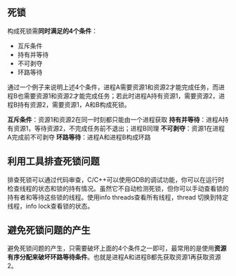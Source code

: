 ## 死锁

构成死锁需**同时满足的4个条件**：

- 互斥条件
- 持有并等待
- 不可剥夺
- 环路等待

通过一个例子来说明上述4个条件，进程A需要资源1和资源2才能完成任务，而进程B也需要资源1和资源2才能完成任务；若此时进程A持有资源1，需要资源2，进程B持有资源2，需要资源1，A和B构成死锁。

**互斥条件**：资源1和资源2在同一时刻都只能由一个进程获取
**持有并等待**：进程A持有资源1，等待资源2，不完成任务前不退出；进程B同理
**不可剥夺**：资源1在进程A完成前不可剥夺
**环路等待**：进程A和进程B构成环路

## 利用工具排查死锁问题

排查死锁可以通过代码审查，C/C++可以使用GDB的调试功能，你可以在运行时检查线程的状态和锁的持有情况。虽然它不自动检测死锁，但你可以手动查看锁的持有者和等待这些锁的线程。使用info threads查看所有线程，thread <n>切换到特定线程，info lock查看锁的状态。

## 避免死锁问题的产生

避免死锁问题的产生，只需要破坏上面的4个条件之一即可，最常用的是使用**资源有序分配来破坏环路等待条件**。也就是进程A和进程B都先获取资源1再获取资源2。